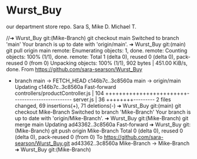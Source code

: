 # Wurst_Buy

our department store repo. Sara S, Mike D. Michael T.

//➜ Wurst_Buy git:(Mike-Branch) git checkout main
Switched to branch 'main'
Your branch is up to date with 'origin/main'.
➜ Wurst_Buy git:(main) git pull origin main
remote: Enumerating objects: 1, done.
remote: Counting objects: 100% (1/1), done.
remote: Total 1 (delta 0), reused 0 (delta 0), pack-reused 0 (from 0)
Unpacking objects: 100% (1/1), 902 bytes | 451.00 KiB/s, done.
From https://github.com/sara-searson/Wurst_Buy

- branch main -> FETCH_HEAD
  c146b7c..3c8560a main -> origin/main
  Updating c146b7c..3c8560a
  Fast-forward
  controllers/productController.js | 104 ++++++++++++++++++++++++-------------------------
  server.js | 36 ++++++++---------
  2 files changed, 69 insertions(+), 71 deletions(-)
  ➜ Wurst_Buy git:(main) git checkout Mike-Branch
  Switched to branch 'Mike-Branch'
  Your branch is up to date with 'origin/Mike-Branch'.
  ➜ Wurst_Buy git:(Mike-Branch) git merge main
  Updating ad43362..3c8560a
  Fast-forward
  ➜ Wurst_Buy git:(Mike-Branch) git push origin Mike-Branch
  Total 0 (delta 0), reused 0 (delta 0), pack-reused 0 (from 0)
  To https://github.com/sara-searson/Wurst_Buy.git
  ad43362..3c8560a Mike-Branch -> Mike-Branch
  ➜ Wurst_Buy git:(Mike-Branch)
